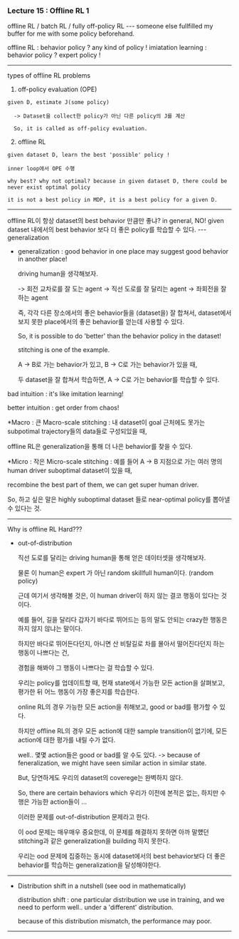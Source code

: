 ### Lecture 15 : Offline RL 1

offline RL / batch RL / fully off-policy RL --- someone else fullfilled my buffer for me with some policy beforehand.

offline RL : behavior policy ? any kind of policy !
imiatation learning : behavior policy ? expert policy !

---

types of offline RL problems

  1. off-policy evaluation (OPE)
  
    given D, estimate J(some policy)
    
      -> Dataset을 collect한 policy가 아닌 다른 policy의 J를 계산 

      So, it is called as off-policy evaluation. 
  
  2. offline RL 
  
    given dataset D, learn the best 'possible' policy !

    inner loop에서 OPE 수행 
    
    why best? why not optimal? because in given dataset D, there could be never exist optimal policy 

    it is not a best policy in MDP, it is a best policy for a given D.

---

offline RL이 항상 dataset의 best behavior 만큼만 좋냐?  in general, NO!
given dataset 내에서의 best behavior 보다 더 좋은 policy를 학습할 수 있다.  ---  generalization 

* generalization : good behavior in one place may suggest good behavior in another place!

  driving human을 생각해보자.
  
  -> 회전 교차로를 잘 도는 agent
  -> 직선 도로를 잘 달리는 agent
  -> 좌회전을 잘하는 agent

  즉, 각각 다른 장소에서의 좋은 behavior들을 (dataset을) 잘 합쳐서, dataset에서 보지 못한 place에서의 좋은 behavior를 얻는데 사용할 수 있다.
  
  So, it is possible to do 'better' than the behavior policy in the dataset!

  stitching is one of the example.

  A -> B로 가는 behavior가 있고,
  B -> C로 가는 behavior가 있을 때,

  두 dataset을 잘 합쳐서 학습하면, A -> C로 가는 behavior를 학습할 수 있다. 


bad intuition : it's like imitation learning!

better intuition : get order from chaos!

  *Macro : 큰
  Macro-scale stitching : 내 dataset이 goal 근처에도 못가는 subpotimal trajectory들의 data들로 구성되있을 때, 
  
  offline RL은 generalization을 통해 더 나은 behavior를 찾을 수 있다. 

  *Micro : 작은 
  Micro-scale stitching : 예를 들어 A -> B 지점으로 가는 여러 명의 human driver suboptimal dataset이 있을 때, 

  recombine the best part of them, we can get super human driver. 


  So, 하고 싶은 말은 highly suboptimal dataset 들로 near-optimal policy를 뽑아낼 수 있다는 것. 
  
  

---

Why is offline RL Hard???

  - out-of-distribution 
    
    직선 도로를 달리는 driving human을 통해 얻은 데이터셋을 생각해보자.

    물론 이 human은 expert 가 아닌 random skillfull human이다. (random policy)

    근데 여기서 생각해볼 것은, 이 human driver이 하지 않는 결코 행동이 있다는 것이다.

    예를 들어, 길을 달리다 갑자기 바다로 뛰어드는 등의 말도 안되는 crazy한 행동은 하지 않지 않냐는 말이다.

    하지만 바다로 뛰어든다던지, 아니면 산 비탈길로 차를 몰아서 떨어진다던지 하는 행동이 나쁘다는 건,

    경험을 해봐야 그 행동이 나쁘다는 걸 학습할 수 있다.

    우리는 policy를 업데이트할 때, 현재 state에서 가능한 모든 action을 살펴보고, 평가한 뒤 어느 행동이 가장 좋은지를 학습한다.
    
    online RL의 경우 가능한 모든 action을 취해보고, good or bad를 평가할 수 있다.

    하지만 offline RL의 경우 모든 action에 대한 sample transition이 없기에, 모든 action에 대한 평가를 내릴 수가 없다.

    well.. 몇몇 action들은 good or bad를 알 수도 있다. -> because of feneralization, we might have seen similar action in similar state.

    But, 당연하게도 우리의 dataset의 coverege는 완벽하지 않다. 

    So, there are certain behaviors which 우리가 이전에 본적은 없는, 하지만 수행은 가능한 action들이 ...

    이러한 문제를 out-of-distribution 문제라고 한다.

    이 ood 문제는 매우매우 중요한데, 이 문제를 해결하지 못하면 아까 말헀던 stitching과 같은 generalization을 building 하지 못한다.

    우리는 ood 문제에 집중하는 동시에 dataset에서의 best behavior보다 더 좋은 behavior를 학습하는 generalization을 달성해야한다.


---

    
  - Distribution shift in a nutshell (see ood in mathematically)

    distribution shift : one particular distribution we use in training, and we need to perform well.. under a 'different' distribution.

    because of this distribution mismatch, the performance may poor.


---

   

  
